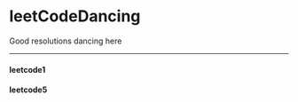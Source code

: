 # leetCodeDancing

Good resolutions dancing here

-------------------------------------------------

#### leetcode1
#### leetcode5

